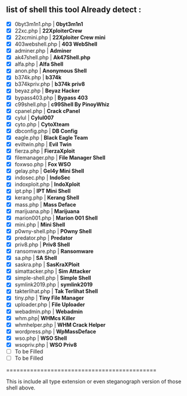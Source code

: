 
## list of shell this tool Already detect :
- [x] 0byt3m1n1.php | **0byt3m1n1**
- [x] 22xc.php | **22XploiterCrew**
- [x] 22xcmini.php | **22Xploiter Crew mini**
- [x] 403webshell.php | **403 WebShell** 
- [x] adminer.php | **Adminer**
- [x] ak47shell.php | **Ak47Shell.php**
- [x] alfa.php |  **Alfa Shell**
- [x] anon.php | **Anonymous Shell**
- [x] b374k.php | **b374k** 
- [x] b374kpriv.php | **b374k priv8** 
- [x] beyaz.php | **Beyaz Hacker**
- [x] bypass403.php | **Bypass 403** 
- [x] c99shell.php | **c99Shell By PinoyWhiz** 
- [x] cpanel.php | **Crack cPanel**
- [x] cylul | **Cylul007**
- [x] cyto.php | **CytoXteam**
- [x] dbconfig.php | **DB Config**
- [x] eagle.php | **Black Eagle Team**
- [x] eviltwin.php | **Evil Twin**
- [x] fierza.php | **FierzaXploit**
- [x] filemanager.php | **File Manager Shell**
- [x] foxwso.php | **Fox WSO**
- [x] gelay.php | **Gel4y Mini Shell**
- [x] indosec.php | **IndoSec**
- [x] indoxploit.php | **IndoXploit**
- [x] ipt.php | **IPT Mini Shell**
- [x] kerang.php | **Kerang Shell**
- [x] mass.php | **Mass Deface**
- [x] marijuana.php | **Marijuana**
- [x] marion001.php | **Marion 001 Shell**
- [x] mini.php | **Mini Shell**
- [x] p0wny-shell.php | **P0wny Shell**
- [x] predator.php | **Predator**
- [x] priv8.php | **Priv8 Shell**
- [x] ransomware.php | **Ransomware**
- [x] sa.php | **SA Shell**
- [x] saskra.php | **SasKraXPloit**
- [x] simattacker.php | **Sim Attacker** 
- [x] simple-shell.php | **Simple Shell**
- [x] symlink2019.php | **symlink2019**
- [x] takterlihat.php | **Tak Terlihat Shell**
- [x] tiny.php | **Tiny File Manager**
- [x] uploader.php | **File Uploader**
- [x] webadmin.php | **Webadmin**
- [x] whm.php| **WHMcs Killer**
- [x] whmhelper.php | **WHM Crack Helper**
- [x] wordpress.php | **WpMassDeface**
- [x] wso.php | **WSO Shell**
- [x] wsopriv.php |  **WSO Priv8**
- [ ] To be Filled
- [ ] To be Filled

============================================

This is include all type extension or even steganograph version of those shell above.
